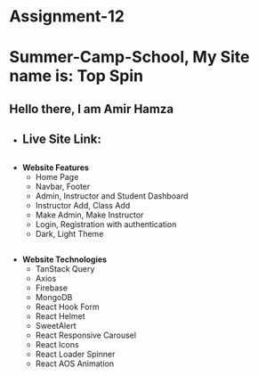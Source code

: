 #  Assignment-12

# Summer-Camp-School, My Site name is: **Top Spin**

## Hello there, I am Amir Hamza

- ## Live Site Link: 
##
- **Website Features**
    - Home Page
    - Navbar, Footer
    - Admin, Instructor and Student Dashboard
    - Instructor Add, Class Add
    - Make Admin, Make Instructor
    - Login, Registration with authentication
    - Dark, Light Theme

##
- **Website Technologies**
    - TanStack Query
    - Axios
    - Firebase
    - MongoDB
    - React Hook Form
    - React Helmet
    - SweetAlert
    - React Responsive Carousel
    - React Icons
    - React Loader Spinner
    - React AOS Animation